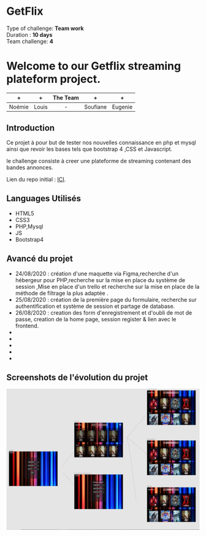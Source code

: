 
# GetFlix
Type of challenge: **Team work**  
Duration : **10 days**  
Team challenge: **4**  

# **Welcome to our Getflix streaming plateform project.**  
  

| + | + | The Team | + | + |
| :-----: | :-----: | :-----: | :-----: | :-----: |
| Noémie | Louis | - | Soufiane | Eugenie | 

## Introduction

Ce projet à pour but de tester nos nouvelles connaissance en php et mysql ainsi que revoir les bases tels que bootstrap 4 ,CSS et Javascript.

le challenge consiste à creer une plateforme de streaming contenant des bandes annonces.

Lien du repo initial : [ICI](https://github.com/becodeorg/BXL-Swartz-3-21/blob/master/06-PHP/getflix_project.md).

## Languages Utilisés

* HTML5
* CSS3
* PHP,Mysql
* JS
* Bootstrap4

## Avancé du projet

* 24/08/2020 : création d'une maquette via Figma,recherche d'un hébergeur pour PHP,recherche sur la mise en place du système de session ,Mise en place d'un trello et recherche sur la mise en place de la méthode de filtrage la plus adaptée .
* 25/08/2020 : création de la première page du formulaire, recherche sur authentification et système de session et partage de database.
* 26/08/2020 : creation des form d'enregistrement et d'oubli de mot de passe, creation de la home page, session register & lien avec le frontend.
*
*
*
*
*
## Screenshots de l'évolution du projet

![](assets/Figma.JPG)
